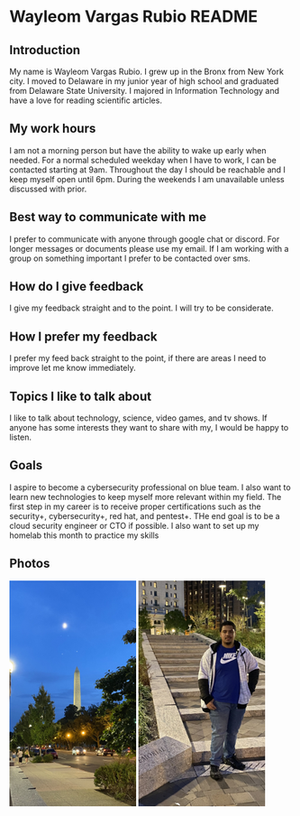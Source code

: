 # Wayleom Vargas Rubio README


## Introduction


My name is Wayleom Vargas Rubio. I grew up in the Bronx from New York city. I moved to Delaware in my junior year of high school and graduated from Delaware State University. I majored in Information Technology and have a love for reading scientific articles.


## My work hours


I am not a morning person but have the ability to wake up early when needed. For a normal scheduled weekday when I have to work, I can be contacted starting at 9am. Throughout the day I should be reachable and I keep myself open until 6pm. During the weekends I am unavailable unless discussed with prior.


## Best way to communicate with me


I prefer to communicate with anyone through google chat or discord. For longer messages or documents please use my email. If I am working with a group on something important I prefer to be contacted over sms.

## How do I give feedback


I give my feedback straight and to the point. I will try to be considerate.


## How I prefer my feedback


I prefer my feed back straight to the point, if there are areas I need to improve let me know immediately.


## Topics I like to talk about


I like to talk about technology, science, video games, and tv shows. If anyone has some interests they want to share with my, I would be happy to listen.


## Goals


I aspire to become a cybersecurity professional on blue team. I also want to learn new technologies to keep myself more relevant within my field. The first step in my career is to receive proper certifications such as the security+, cybersecurity+, red hat, and pentest+. THe end goal is to be a cloud security engineer or CTO if possible. I also want to set up my homelab this month to practice my skills


## Photos
<img src="images/IMG_0660.jpg" height=400>
<img src="images/IMG_0681.jpg" height=400>
